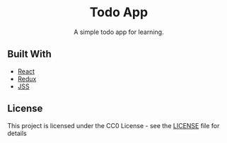<h1 align="center">Todo App</h1>
<p align="center">A simple todo app for learning.</p>

## Built With

* [React](https://reactjs.org/)
* [Redux](https://redux.js.org/)
* [JSS](https://cssinjs.org/)

## License

This project is licensed under the CC0 License - see the [LICENSE](LICENSE) file for details

